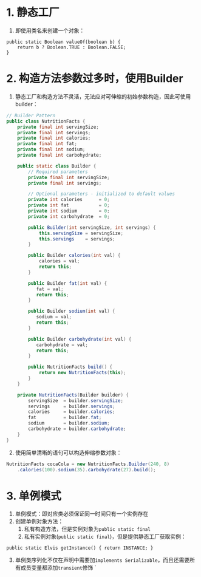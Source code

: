 # 1. 静态工厂
1. 即使用类名来创建一个对象：
```
public static Boolean valueOf(boolean b) {
    return b ? Boolean.TRUE : Boolean.FALSE;
}
```
# 2. 构造方法参数过多时，使用Builder
1. 静态工厂和构造方法不灵活，无法应对可伸缩的初始参数构造，因此可使用builder：
```java
// Builder Pattern
public class NutritionFacts {
    private final int servingSize;
    private final int servings;
    private final int calories;
    private final int fat;
    private final int sodium;
    private final int carbohydrate;

    public static class Builder {
        // Required parameters
        private final int servingSize;
        private final int servings;

        // Optional parameters - initialized to default values
        private int calories      = 0;
        private int fat           = 0;
        private int sodium        = 0;
        private int carbohydrate  = 0;

        public Builder(int servingSize, int servings) {
            this.servingSize = servingSize;
            this.servings    = servings;
        }

        public Builder calories(int val) { 
            calories = val;      
            return this;
        }

        public Builder fat(int val) { 
           fat = val;           
           return this;
        }

        public Builder sodium(int val) { 
           sodium = val;        
           return this; 
        }

        public Builder carbohydrate(int val) { 
           carbohydrate = val;  
           return this; 
        }

        public NutritionFacts build() {
            return new NutritionFacts(this);
        }
    }

    private NutritionFacts(Builder builder) {
        servingSize  = builder.servingSize;
        servings     = builder.servings;
        calories     = builder.calories;
        fat          = builder.fat;
        sodium       = builder.sodium;
        carbohydrate = builder.carbohydrate;
    }
}
```
2. 使用简单清晰的语句可以构造伸缩参数对象：
```java
NutritionFacts cocaCola = new NutritionFacts.Builder(240, 8)
    .calories(100).sodium(35).carbohydrate(27).build();
```
# 3. 单例模式
1. 单例模式：即对应类必须保证同一时间只有一个实例存在
2. 创建单例对象方法：
	1. 私有构造方法，但是实例对象为`public static final`
	2. 私有实例对象(`public static final`)，但是提供静态工厂获取实例：
```
public static Elvis getInstance() { return INSTANCE; }
```
3. 单例类序列化不仅在声明中需要加`implements Serializable`，而且还需要所有成员变量都添加`transient`修饰
`